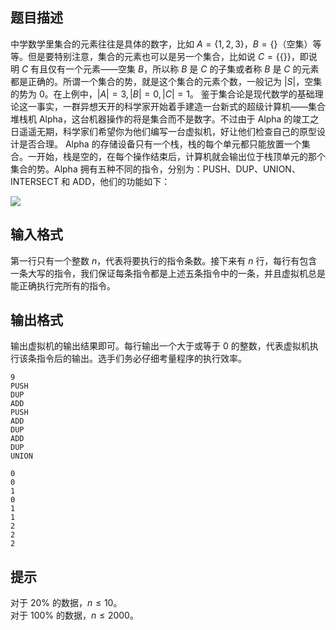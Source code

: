 ## 题目描述

中学数学里集合的元素往往是具体的数字，比如 $A = \{1,2,3\}$，$B = \{\}$（空集）等等。但是要特别注意，集合的元素也可以是另一个集合，比如说 $C = \{\{\}\}$，即说明 $C$ 有且仅有一个元素——空集 $B$，所以称 $B$ 是 $C$ 的子集或者称 $B$ 是 $C$ 的元素都是正确的。所谓一个集合的势，就是这个集合的元素个数，一般记为 $|S|$，空集的势为 $0$。在上例中，$|A| = 3,|B| = 0,|C| = 1$。 鉴于集合论是现代数学的基础理论这一事实，一群异想天开的科学家开始着手建造一台新式的超级计算机——集合堆栈机 Alpha，这台机器操作的将是集合而不是数字。不过由于 Alpha 的竣工之日遥遥无期，科学家们希望你为他们编写一台虚拟机，好让他们检查自己的原型设计是否合理。 Alpha 的存储设备只有一个栈，栈的每个单元都只能放置一个集合。一开始，栈是空的，在每个操作结束后，计算机就会输出位于栈顶单元的那个集合的势。Alpha 拥有五种不同的指令，分别为：PUSH、DUP、UNION、INTERSECT 和 ADD，他们的功能如下：

![](file://pic1.jpg)

## 输入格式

第一行只有一个整数 $n$，代表将要执行的指令条数。接下来有 $n$ 行，每行有包含一条大写的指令，我们保证每条指令都是上述五条指令中的一条，并且虚拟机总是能正确执行完所有的指令。

## 输出格式

输出虚拟机的输出结果即可。每行输出一个大于或等于 $0$ 的整数，代表虚拟机执行该条指令后的输出。选手们务必仔细考量程序的执行效率。

```input1
9
PUSH
DUP
ADD
PUSH
ADD
DUP
ADD
DUP
UNION
```

```output1
0
0
1
0
1
1
2
2
2
```

## 提示

对于 $20\%$ 的数据，$n \le 10$。  
对于 $100\%$ 的数据，$n \le 2000$。

